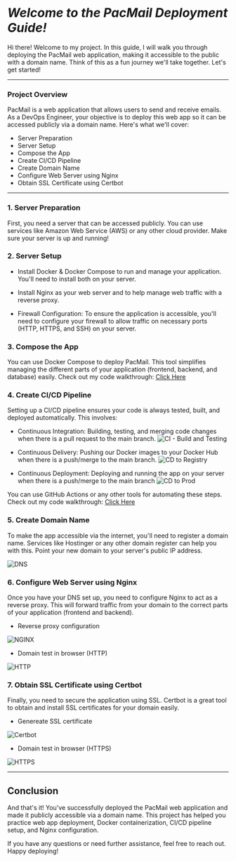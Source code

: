 # ***Welcome to the PacMail Deployment Guide!***

Hi there! Welcome to my project. In this guide, I will walk you through deploying the PacMail web application, making it accessible to the public with a domain name. Think of this as a fun journey we'll take together. Let's get started!

---

### Project Overview

PacMail is a web application that allows users to send and receive emails. As a DevOps Engineer, your objective is to deploy this web app so it can be accessed publicly via a domain name. Here's what we'll cover:

- Server Preparation
- Server Setup
- Compose the App
- Create CI/CD Pipeline
- Create Domain Name
- Configure Web Server using Nginx
- Obtain SSL Certificate using Certbot

---

### 1. Server Preparation

First, you need a server that can be accessed publicly. You can use services like Amazon Web Service (AWS) or any other cloud provider. Make sure your server is up and running!

### 2. Server Setup

- Install Docker & Docker Compose to run and manage your application. You'll need to install both on your server.

- Install Nginx as your web server and to help manage web traffic with a reverse proxy.

- Firewall Configuration: To ensure the application is accessible, you'll need to configure your firewall to allow traffic on necessary ports (HTTP, HTTPS, and SSH) on your server.

### 3. Compose the App

You can use Docker Compose to deploy PacMail. This tool simplifies managing the different parts of your application (frontend, backend, and database) easily. Check out my code walkthrough:
[Click Here](https://github.com/Rico-febrian/PacMail-project/blob/main/docker-compose.yaml)

### 4. Create CI/CD Pipeline

Setting up a CI/CD pipeline ensures your code is always tested, built, and deployed automatically. This involves:

- Continuous Integration: Building, testing, and merging code changes when there is a pull request to the main branch.
![CI - Build and Testing](https://github.com/Rico-febrian/PacMail-project/assets/154787203/afa33c18-5ce8-4852-bef3-f2ba478af5a9)



- Continuous Delivery: Pushing our Docker images to your Docker Hub when there is a push/merge to the main branch.
![CD to Registry](https://github.com/Rico-febrian/PacMail-project/assets/154787203/1437dea3-a2e5-4d1b-ad7c-4411cdabe26c)



- Continuous Deployment: Deploying and running the app on your server when there is a push/merge to the main branch
![CD to Prod](https://github.com/Rico-febrian/PacMail-project/assets/154787203/1d79a0d4-9d78-4b67-ae89-6e448c52d66e)


You can use GitHub Actions or any other tools for automating these steps. Check out my code walkthrough:
[Click Here](https://github.com/Rico-febrian/PacMail-project/tree/main/.github/workflows)

### 5. Create Domain Name

To make the app accessible via the internet, you'll need to register a domain name. Services like Hostinger or any other domain register can help you with this. Point your new domain to your server's public IP address.

![DNS](https://github.com/Rico-febrian/PacMail-project/assets/154787203/d7fb40d8-fe29-49b7-9376-150b137498b0)


### 6. Configure Web Server using Nginx

Once you have your DNS set up, you need to configure Nginx to act as a reverse proxy. This will forward traffic from your domain to the correct parts of your application (frontend and backend).

- Reverse proxy configuration

![NGINX](https://github.com/Rico-febrian/PacMail-project/assets/154787203/8da4ee16-8a4a-41a4-9bf0-1c236ed35664)



- Domain test in browser (HTTP)

![HTTP](https://github.com/Rico-febrian/PacMail-project/assets/154787203/a919df40-23e9-4581-b8c8-4d8ae84f0fa3)



### 7. Obtain SSL Certificate using Certbot

Finally, you need to secure the application using SSL. Certbot is a great tool to obtain and install SSL certificates for your domain easily.

- Genereate SSL certificate

![Certbot](https://github.com/Rico-febrian/PacMail-project/assets/154787203/eb5f76ab-8c39-4293-a35e-c96cc969eae2)


- Domain test in browser (HTTPS)

![HTTPS](https://github.com/Rico-febrian/PacMail-project/assets/154787203/5bf6cd77-f31b-49a4-aab2-447ea42f5766)


---

## Conclusion

And that's it! You've successfully deployed the PacMail web application and made it publicly accessible via a domain name. This project has helped you practice web app deployment, Docker containerization, CI/CD pipeline setup, and Nginx configuration.

If you have any questions or need further assistance, feel free to reach out. Happy deploying!
